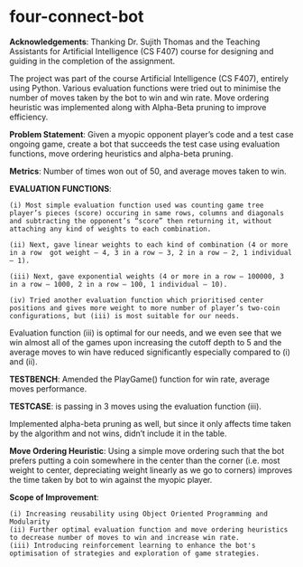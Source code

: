 # four-connect-bot

**Acknowledgements**: Thanking Dr. Sujith Thomas and the Teaching Assistants for Artificial Intelligence (CS F407) course for designing and guiding in the completion of the assignment.

The project was part of the course Artificial Intelligence (CS F407), entirely using Python. Various evaluation functions were tried out to minimise the number of moves taken by the bot to win and win rate. Move ordering heuristic was implemented along with Alpha-Beta pruning to improve efficiency.

**Problem Statement**: Given a myopic opponent player’s code and a test case ongoing game, create a bot that succeeds the test case using evaluation functions, move ordering heuristics and alpha-beta pruning.


**Metrics**: Number of times won out of 50, and average moves taken to win.


**EVALUATION FUNCTIONS**:

	(i) Most simple evaluation function used was counting game tree player’s pieces (score) occuring in same rows, columns and diagonals and subtracting the opponent’s “score” then returning it, without attaching any kind of weights to each combination.

	(ii) Next, gave linear weights to each kind of combination (4 or more in a row 	got weight – 4, 3 in a row – 3, 2 in a row – 2, 1 individual – 1).

	(iii) Next, gave exponential weights (4 or more in a row – 100000, 3 in a row – 1000, 2 in a row – 100, 1 individual – 10).

	(iv) Tried another evaluation function which prioritised center positions and gives more weight to more number of player’s two-coin configurations, but (iii) is most suitable for our needs.

Evaluation function (iii) is optimal for our needs, and we even see that we win almost all of the games upon increasing the cutoff depth to 5 and the average moves to win have reduced significantly especially compared to (i) and (ii).

**TESTBENCH**: Amended the PlayGame() function for win rate, average moves performance.

**TESTCASE**: is passing in 3 moves using the evaluation function (iii).

Implemented alpha-beta pruning as well, but since it only affects time taken by the algorithm and not wins, didn’t include it in the table.

**Move Ordering Heuristic**: Using a simple move ordering such that the bot prefers putting a coin somewhere in the center than the corner (i.e. most weight to center, depreciating weight linearly as we go to corners) improves the time taken by bot to win against the myopic player.

**Scope of Improvement**:

	(i) Increasing reusability using Object Oriented Programming and Modularity
 	(ii) Further optimal evaluation function and move ordering heuristics to decrease number of moves to win and increase win rate.
  	(iii) Introducing reinforcement learning to enhance the bot's optimisation of strategies and exploration of game strategies.

